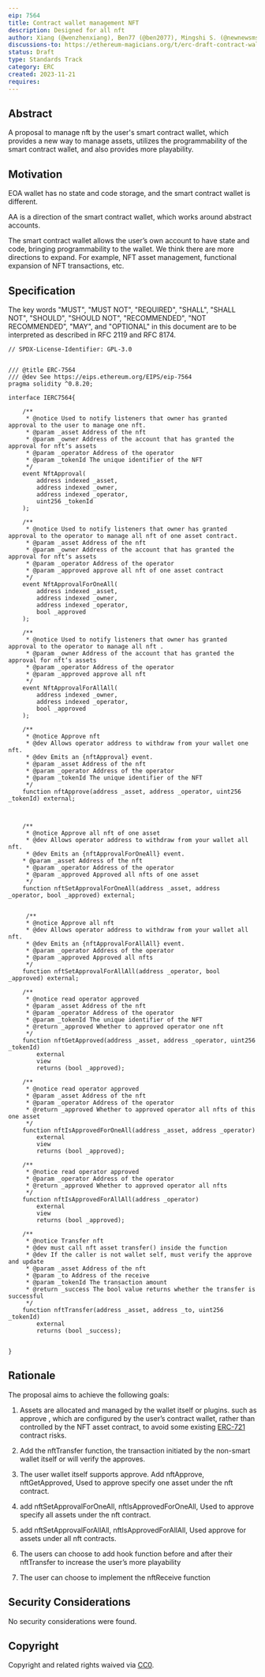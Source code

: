 ```yaml
---
eip: 7564
title: Contract wallet management NFT
description: Designed for all nft
author: Xiang (@wenzhenxiang), Ben77 (@ben2077), Mingshi S. (@newnewsms)
discussions-to: https://ethereum-magicians.org/t/erc-draft-contract-wallet-management-nft/16702
status: Draft
type: Standards Track
category: ERC
created: 2023-11-21
requires: 
---
```


## Abstract

A proposal to manage nft by the user's smart contract wallet, which provides a new way to manage assets, utilizes the programmability of the smart contract wallet, and also provides more playability.

## Motivation

EOA wallet has no state and code storage, and the smart contract wallet is different.

AA is a direction of the smart contract wallet, which works around abstract accounts.

The smart contract wallet allows the user’s own account to have state and code, bringing programmability to the wallet. We think there are more directions to expand. For example, NFT asset management, functional expansion of NFT transactions, etc.



## Specification

The key words "MUST", "MUST NOT", "REQUIRED", "SHALL", "SHALL NOT", "SHOULD", "SHOULD NOT", "RECOMMENDED", "NOT RECOMMENDED", "MAY", and "OPTIONAL" in this document are to be interpreted as described in RFC 2119 and RFC 8174.


```solidity
// SPDX-License-Identifier: GPL-3.0


/// @title ERC-7564
/// @dev See https://eips.ethereum.org/EIPS/eip-7564
pragma solidity ^0.8.20;

interface IERC7564{

    /**
     * @notice Used to notify listeners that owner has granted approval to the user to manage one nft.
     * @param _asset Address of the nft
     * @param _owner Address of the account that has granted the approval for nft‘s assets
     * @param _operator Address of the operator
     * @param _tokenId The unique identifier of the NFT
     */
    event NftApproval(
        address indexed _asset,
        address indexed _owner, 
        address indexed _operator, 
        uint256 _tokenId
    );

    /**
     * @notice Used to notify listeners that owner has granted approval to the operator to manage all nft of one asset contract.
     * @param _asset Address of the nft
     * @param _owner Address of the account that has granted the approval for nft‘s assets
     * @param _operator Address of the operator
     * @param _approved approve all nft of one asset contract
     */
    event NftApprovalForOneAll(
        address indexed _asset,
        address indexed _owner, 
        address indexed _operator,
        bool _approved
    );

    /**
     * @notice Used to notify listeners that owner has granted approval to the operator to manage all nft .
     * @param _owner Address of the account that has granted the approval for nft‘s assets
     * @param _operator Address of the operator
     * @param _approved approve all nft
     */
    event NftApprovalForAllAll(
        address indexed _owner, 
        address indexed _operator,
        bool _approved
    );

    /**
     * @notice Approve nft
     * @dev Allows operator address to withdraw from your wallet one nft.
     * @dev Emits an {nftApproval} event.
     * @param _asset Address of the nft
     * @param _operator Address of the operator
     * @param _tokenId The unique identifier of the NFT
     */
    function nftApprove(address _asset, address _operator, uint256 _tokenId) external;

   

    /**
     * @notice Approve all nft of one asset
     * @dev Allows operator address to withdraw from your wallet all nft.
     * @dev Emits an {nftApprovalForOneAll} event.
    * @param _asset Address of the nft
     * @param _operator Address of the operator
     * @param _approved Approved all nfts of one asset
     */
    function nftSetApprovalForOneAll(address _asset, address _operator, bool _approved) external;


     /**
     * @notice Approve all nft
     * @dev Allows operator address to withdraw from your wallet all nft.
     * @dev Emits an {nftApprovalForAllAll} event.
     * @param _operator Address of the operator
     * @param _approved Approved all nfts
     */
    function nftSetApprovalForAllAll(address _operator, bool _approved) external;

    /**
     * @notice read operator approved
     * @param _asset Address of the nft
     * @param _operator Address of the operator
     * @param _tokenId The unique identifier of the NFT
     * @return _approved Whether to approved operator one nft
     */
    function nftGetApproved(address _asset, address _operator, uint256 _tokenId) 
        external
        view
        returns (bool _approved);

    /**
     * @notice read operator approved
     * @param _asset Address of the nft
     * @param _operator Address of the operator
     * @return _approved Whether to approved operator all nfts of this one asset
     */
    function nftIsApprovedForOneAll(address _asset, address _operator) 
        external
        view
        returns (bool _approved);

    /**
     * @notice read operator approved
     * @param _operator Address of the operator
     * @return _approved Whether to approved operator all nfts
     */
    function nftIsApprovedForAllAll(address _operator) 
        external
        view
        returns (bool _approved);

    /**
     * @notice Transfer nft
     * @dev must call nft asset transfer() inside the function
     * @dev If the caller is not wallet self, must verify the approve and update
     * @param _asset Address of the nft
     * @param _to Address of the receive
     * @param _tokenId The transaction amount
     * @return _success The bool value returns whether the transfer is successful
     */
    function nftTransfer(address _asset, address _to, uint256 _tokenId) 
        external 
        returns (bool _success); 


}
```


## Rationale

The proposal aims to achieve the following goals:

1. Assets are allocated and managed by the wallet itself or plugins. such as approve , which are configured by the user’s contract wallet, rather than controlled by the NFT asset contract, to avoid some existing [ERC-721](./erc-721) contract risks.

2. Add the nftTransfer function, the transaction initiated by the non-smart wallet itself or will verify the approves.

3. The user wallet itself supports approve. Add nftApprove,  nftGetApproved, Used to approve specify one asset under the nft contract.

4. add nftSetApprovalForOneAll, nftIsApprovedForOneAll, Used to approve specify all assets under the nft contract.

5. add nftSetApprovalForAllAll, nftIsApprovedForAllAll, Used approve for assets under all nft contracts.

6. The users can choose to add hook function before and after their nftTransfer to increase the user’s more playability

7. The user can choose to implement the nftReceive function




## Security Considerations

No security considerations were found.

## Copyright

Copyright and related rights waived via [CC0](../LICENSE.md).
